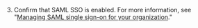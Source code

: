 3. Confirm that SAML SSO is enabled. For more information, see "[Managing SAML single sign-on for your organization](/articles/managing-saml-single-sign-on-for-your-organization)."
